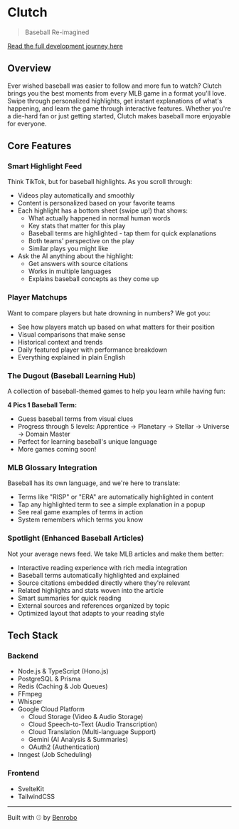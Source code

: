 # Clutch

> Baseball Re-imagined

[Read the full development journey here](journey.md)

## Overview

Ever wished baseball was easier to follow and more fun to watch? Clutch brings you the best moments from every MLB game in a format you'll love. Swipe through personalized highlights, get instant explanations of what's happening, and learn the game through interactive features. Whether you're a die-hard fan or just getting started, Clutch makes baseball more enjoyable for everyone.

## Core Features

### Smart Highlight Feed

Think TikTok, but for baseball highlights. As you scroll through:

- Videos play automatically and smoothly
- Content is personalized based on your favorite teams
- Each highlight has a bottom sheet (swipe up!) that shows:
  - What actually happened in normal human words
  - Key stats that matter for this play
  - Baseball terms are highlighted - tap them for quick explanations
  - Both teams' perspective on the play
  - Similar plays you might like
- Ask the AI anything about the highlight:
  - Get answers with source citations
  - Works in multiple languages
  - Explains baseball concepts as they come up

### Player Matchups

Want to compare players but hate drowning in numbers? We got you:

- See how players match up based on what matters for their position
- Visual comparisons that make sense
- Historical context and trends
- Daily featured player with performance breakdown
- Everything explained in plain English

### The Dugout (Baseball Learning Hub)

A collection of baseball-themed games to help you learn while having fun:

**4 Pics 1 Baseball Term:**

- Guess baseball terms from visual clues
- Progress through 5 levels: Apprentice → Planetary → Stellar → Universe → Domain Master
- Perfect for learning baseball's unique language
- More games coming soon!

### MLB Glossary Integration

Baseball has its own language, and we're here to translate:

- Terms like "RISP" or "ERA" are automatically highlighted in content
- Tap any highlighted term to see a simple explanation in a popup
- See real game examples of terms in action
- System remembers which terms you know

### Spotlight (Enhanced Baseball Articles)

Not your average news feed. We take MLB articles and make them better:

- Interactive reading experience with rich media integration
- Baseball terms automatically highlighted and explained
- Source citations embedded directly where they're relevant
- Related highlights and stats woven into the article
- Smart summaries for quick reading
- External sources and references organized by topic
- Optimized layout that adapts to your reading style

## Tech Stack

### Backend

- Node.js & TypeScript (Hono.js)
- PostgreSQL & Prisma
- Redis (Caching & Job Queues)
- FFmpeg
- Whisper
- Google Cloud Platform
  - Cloud Storage (Video & Audio Storage)
  - Cloud Speech-to-Text (Audio Transcription)
  - Cloud Translation (Multi-language Support)
  - Gemini (AI Analysis & Summaries)
  - OAuth2 (Authentication)
- Inngest (Job Scheduling)

### Frontend

- SvelteKit
- TailwindCSS

---

Built with ⚾️ by [Benrobo](https://github.com/benrobo)
